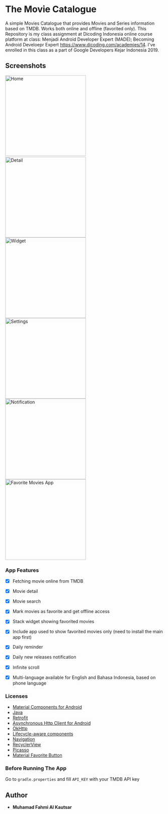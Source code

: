 # The Movie Catalogue
A simple Movies Catalogue that provides Movies and Series information based on TMDB. Works both online and offline (favorited
only).
This Repository is my class assignment at Dicoding Indonesia online course platform at class: Menjadi Android Developer Expert (MADE);
Becoming Android Develoepr Expert https://www.dicoding.com/academies/14. I've enrolled in this class as a part of
Google Developers Kejar Indonesia 2019.

## Screenshots
<img src="./screenshots/home.png" width="256" title="Home">&nbsp;
<img src="./screenshots/detail%20page.png" width="256" title="Detail">
<img src="./screenshots/favorite%20widget.png" width="256" title="Widget">
<img src="./screenshots/settings.png" width="256" title="Settings">
<img src="./screenshots/notification.png" width="256" title="Notification">
<img src="./screenshots/favorite%20app.png" width="256" title="Favorite Movies App">

### App Features
* [x] Fetching movie online from TMDB
* [x] Movie detail
* [x] Movie search
* [x] Mark movies as favorite and get offline access
* [x] Stack widget showing favorited movies
* [x] Include app used to show favorited movies only (need to install the main app first)
* [x] Daily reminder
* [x] Daily new releases notification
* [x] Infinite scroll
* [x] Multi-language available for English and Bahasa Indonesia, based on phone language


### Licenses
- [Material Components for Android](https://github.com/material-components/material-components-android)
- [Java](https://docs.oracle.com/en/java/)
- [Retrofit](https://square.github.io/retrofit/)
- [Asynchronous Http Client for Android](https://github.com/android-async-http/android-async-http)
- [OkHttp](https://square.github.io/okhttp/)
- [Lifecycle-aware components](https://developer.android.com/topic/libraries/architecture/lifecycle)
- [Navigation](https://developer.android.com/topic/libraries/architecture/navigation/)
- [RecyclerView](https://developer.android.com/reference/androidx/recyclerview/widget/RecyclerView)
- [Picasso](https://square.github.io/picasso/)
- [Material Favorite Button](https://github.com/IvBaranov/MaterialFavoriteButton)

### Before Running The App
Go to `gradle.properties` and fill `API_KEY` with your TMDB API key

## Author
* **Muhamad Fahmi Al Kautsar**
